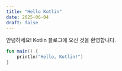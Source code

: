 ```yaml
---
title: "Hello Kotlin"
date: 2025-06-04
draft: false
---
```


안녕하세요! Kotlin 블로그에 오신 것을 환영합니다.

```kotlin
fun main() {
    println("Hello, Kotlin!")
}